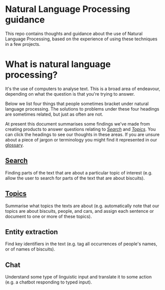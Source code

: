 # Natural Language Processing guidance
This repo contains thoughts and guidance about the use of Natural Language Processing, based on the experience of using these techniques in a few projects.


# What is natural language processing?
It's the use of computers to analyse text. This is a broad area of endeavour, depending on what the question is that you're trying to answer.

Below we list four things that people sometimes bracket under natural language processing. The solutions to problems under these four headings are sometimes related, but just as often are not.

At present this document summarises some findings we've made from creating products to answer questions relating to [*Search*](../Search.md)  and [*Topics*](../Topics.md). You can click the headings to see our thoughts in these areas. If you are unsure about a piece of jargon or terminology you might find it represented in our [glossary](../Glossary.md).

## [Search](../Search.md) 
Finding parts of the text that are about a particular topic of interest (e.g. allow the user to search for parts of the text that are about biscuits).

## [Topics](../Topics.md)
Summarise what topics the texts are about (e.g. automatically note that our topics are about biscuits, people, and cars, and assign each sentence or document to one or more of these topics).

## Entity extraction
Find key identifiers in the text (e.g. tag all occurrences of people's names, or of names of biscuits).

## Chat

Understand some type of linguistic input and translate it to some action (e.g. a chatbot responding to typed input).



